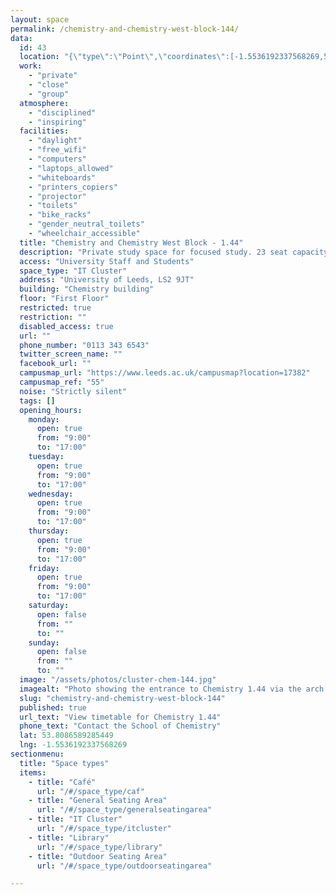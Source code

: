 ```yaml
---
layout: space
permalink: /chemistry-and-chemistry-west-block-144/
data:
  id: 43
  location: "{\"type\":\"Point\",\"coordinates\":[-1.5536192337568269,53.8086589285449]}"
  work:
    - "private"
    - "close"
    - "group"
  atmosphere:
    - "disciplined"
    - "inspiring"
  facilities:
    - "daylight"
    - "free_wifi"
    - "computers"
    - "laptops_allowed"
    - "whiteboards"
    - "printers_copiers"
    - "projector"
    - "toilets"
    - "bike_racks"
    - "gender_neutral_toilets"
    - "wheelchair_accessible"
  title: "Chemistry and Chemistry West Block - 1.44"
  description: "Private study space for focused study. 23 seat capacity. Go through the Clothworkers Arch and through the small arch at the back of the courtyard. Follow the path at the back of the Brotherton Library round to the right, and enter the Chemistry building. Take the stairs or lift up one floor and enter Ingold. Cross the cluster towards the other set of double doors - the entrance to Chemistry 1.44 is on your left just before you exit Ingold."
  access: "University Staff and Students"
  space_type: "IT Cluster"
  address: "University of Leeds, LS2 9JT"
  building: "Chemistry building"
  floor: "First Floor"
  restricted: true
  restriction: ""
  disabled_access: true
  url: ""
  phone_number: "0113 343 6543"
  twitter_screen_name: ""
  facebook_url: ""
  campusmap_url: "https://www.leeds.ac.uk/campusmap?location=17382"
  campusmap_ref: "55"
  noise: "Strictly silent"
  tags: []
  opening_hours:
    monday:
      open: true
      from: "9:00"
      to: "17:00"
    tuesday:
      open: true
      from: "9:00"
      to: "17:00"
    wednesday:
      open: true
      from: "9:00"
      to: "17:00"
    thursday:
      open: true
      from: "9:00"
      to: "17:00"
    friday:
      open: true
      from: "9:00"
      to: "17:00"
    saturday:
      open: false
      from: ""
      to: ""
    sunday:
      open: false
      from: ""
      to: ""
  image: "/assets/photos/cluster-chem-144.jpg"
  imagealt: "Photo showing the entrance to Chemistry 1.44 via the arch at the back of Clothworker's courtyard by the Great Hall"
  slug: "chemistry-and-chemistry-west-block-144"
  published: true
  url_text: "View timetable for Chemistry 1.44"
  phone_text: "Contact the School of Chemistry"
  lat: 53.8086589285449
  lng: -1.5536192337568269
sectionmenu:
  title: "Space types"
  items:
    - title: "Café"
      url: "/#/space_type/caf"
    - title: "General Seating Area"
      url: "/#/space_type/generalseatingarea"
    - title: "IT Cluster"
      url: "/#/space_type/itcluster"
    - title: "Library"
      url: "/#/space_type/library"
    - title: "Outdoor Seating Area"
      url: "/#/space_type/outdoorseatingarea"

---
```

